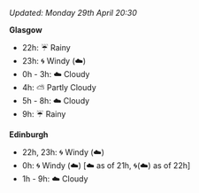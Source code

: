 *Updated: Monday 29th April 20:30*

**Glasgow**

* 22h: :umbrella: Rainy
* 23h: :cyclone: Windy (:cloud:)
* 0h - 3h: :cloud: Cloudy
* 4h: :partly_sunny: Partly Cloudy
* 5h - 8h: :cloud: Cloudy
* 9h: :umbrella: Rainy

**Edinburgh**

* 22h, 23h: :cyclone: Windy (:cloud:)
* 0h: :cyclone: Windy (:cloud:) [:cloud: as of 21h, :cyclone:(:cloud:) as of 22h]
* 1h - 9h: :cloud: Cloudy
